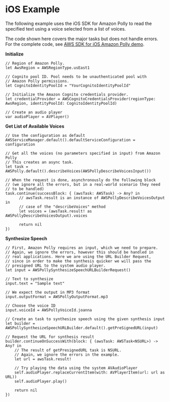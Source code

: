 # iOS Example<a name="examples-ios"></a>

The following example uses the iOS SDK for Amazon Polly to read the specified text using a voice selected from a list of voices\.

The code shown here covers the major tasks but does not handle errors\. For the complete code, see [AWS SDK for iOS Amazon Polly demo](https://github.com/awslabs/aws-sdk-ios-samples/tree/master/Polly-Sample/Swift)\.

**Initialize**  

```
// Region of Amazon Polly.
let AwsRegion = AWSRegionType.usEast1
 
// Cognito pool ID. Pool needs to be unauthenticated pool with
// Amazon Polly permissions.
let CognitoIdentityPoolId = "YourCognitoIdentityPoolId"
 
// Initialize the Amazon Cognito credentials provider.
let credentialProvider = AWSCognitoCredentialsProvider(regionType: AwsRegion, identityPoolId: CognitoIdentityPoolId)

// Create an audio player
var audioPlayer = AVPlayer()
```

**Get List of Available Voices**  

```
// Use the configuration as default
AWSServiceManager.default().defaultServiceConfiguration = configuration

// Get all the voices (no parameters specified in input) from Amazon Polly
// This creates an async task.
let task = AWSPolly.default().describeVoices(AWSPollyDescribeVoicesInput())
 
// When the request is done, asynchronously do the following block
// (we ignore all the errors, but in a real-world scenario they need
// to be handled)
task.continue(successBlock: { (awsTask: AWSTask) -> Any? in
      // awsTask.result is an instance of AWSPollyDescribeVoicesOutput in
      // case of the "describeVoices" method
      let voices = (awsTask.result! as AWSPollyDescribeVoicesOutput).voices
 
      return nil
})
```

**Synthesize Speech**  

```
// First, Amazon Polly requires an input, which we need to prepare.
// Again, we ignore the errors, however this should be handled in
// real applications. Here we are using the URL Builder Request,
// since in order to make the synthesis quicker we will pass the
// presigned URL to the system audio player.
let input = AWSPollySynthesizeSpeechURLBuilderRequest()

// Text to synthesize
input.text = "Sample text"

// We expect the output in MP3 format
input.outputFormat = AWSPollyOutputFormat.mp3

// Choose the voice ID
input.voiceId = AWSPollyVoiceId.joanna

// Create an task to synthesize speech using the given synthesis input
let builder = AWSPollySynthesizeSpeechURLBuilder.default().getPreSignedURL(input)

// Request the URL for synthesis result
builder.continueOnSuccessWith(block: { (awsTask: AWSTask<NSURL>) -> Any? in
	// The result of getPresignedURL task is NSURL.
	// Again, we ignore the errors in the example.
	let url = awsTask.result!

	// Try playing the data using the system AVAudioPlayer
	self.audioPlayer.replaceCurrentItem(with: AVPlayerItem(url: url as URL))
	self.audioPlayer.play()

	return nil
})
```